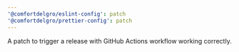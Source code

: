 ```yaml
---
'@comfortdelgro/eslint-config': patch
'@comfortdelgro/prettier-config': patch
---
```


A patch to trigger a release with GitHub Actions workflow working correctly.
